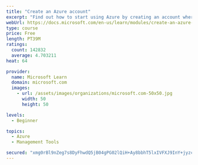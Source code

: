 ```yaml
---
title: "Create an Azure account"
excerpt: "Find out how to start using Azure by creating an account where you’ll see services and personal settings for identity, billing, and preferences."
webUrl: https://docs.microsoft.com/en-us/learn/modules/create-an-azure-account/
type: course
price: Free
length: PT39M
ratings:
  count: 142832
  average: 4.703211
heat: 64

provider:
  name: Microsoft Learn
  domain: microsoft.com
  images:
    - url: /assets/images/organizations/microsoft.com-50x50.jpg
      width: 50
      height: 50

levels:
  - Beginner

topics:
  - Azure
  - Management Tools

secured: "xmg0rBl9nZeg7s8DyFhwdQ5jB04gPG02lQiH+Ay8bbhT5lxIVFXJ9InY+jyzcif3FEA3MWpODf0Txhs4lZD5RrcKLgfJ9vEc6L3aRtpYYKlTuwHPG772Ji74tnXPTiXsda6iOQVPckLAZbAQUWa9SjvTQMwdsC++rJQYAb9unOA42+Qp8xBlUo/Thu8NqGMYTcqJP3qhMpGE/JloqGDMhloKS6am+QteDG05fToX1MahgHRDsjobGfUcLjgSIRA1dfOMK1Z60+CLvY+ocrm7tx6UMj+L6F0FJgvBJkHC5e7G8owRApuF1VoofprFwb4zsjKZqpPw/PkvUm8a4QUs6a1ZyEuncW+eVXkKeGqi3qf7huFc6wEvdIEAZ+xQnhG4D64fNdPkdrLroJYPQ6r7mfcBEZaORDGdINfK6g+ZT69Rf2/AwlP65KrG/kXX12Uj;j2JO5iVo1aHzq+iwaQY04w=="
---
```


